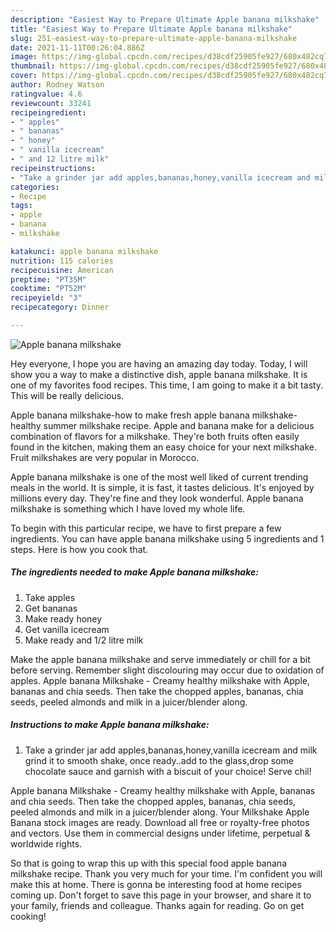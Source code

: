 ```yaml
---
description: "Easiest Way to Prepare Ultimate Apple banana milkshake"
title: "Easiest Way to Prepare Ultimate Apple banana milkshake"
slug: 251-easiest-way-to-prepare-ultimate-apple-banana-milkshake
date: 2021-11-11T00:26:04.886Z
image: https://img-global.cpcdn.com/recipes/d38cdf25905fe927/680x482cq70/apple-banana-milkshake-recipe-main-photo.jpg
thumbnail: https://img-global.cpcdn.com/recipes/d38cdf25905fe927/680x482cq70/apple-banana-milkshake-recipe-main-photo.jpg
cover: https://img-global.cpcdn.com/recipes/d38cdf25905fe927/680x482cq70/apple-banana-milkshake-recipe-main-photo.jpg
author: Rodney Watson
ratingvalue: 4.6
reviewcount: 33241
recipeingredient:
- " apples"
- " bananas"
- " honey"
- " vanilla icecream"
- " and 12 litre milk"
recipeinstructions:
- "Take a grinder jar add apples,bananas,honey,vanilla icecream and milk grind it to smooth shake, once ready..add to the glass,drop some chocolate sauce and garnish with a biscuit of your choice! Serve chil!"
categories:
- Recipe
tags:
- apple
- banana
- milkshake

katakunci: apple banana milkshake 
nutrition: 115 calories
recipecuisine: American
preptime: "PT35M"
cooktime: "PT52M"
recipeyield: "3"
recipecategory: Dinner

---
```



![Apple banana milkshake](https://img-global.cpcdn.com/recipes/d38cdf25905fe927/680x482cq70/apple-banana-milkshake-recipe-main-photo.jpg)

Hey everyone, I hope you are having an amazing day today. Today, I will show you a way to make a distinctive dish, apple banana milkshake. It is one of my favorites food recipes. This time, I am going to make it a bit tasty. This will be really delicious.

Apple banana milkshake-how to make fresh apple banana milkshake-healthy summer milkshake recipe. Apple and banana make for a delicious combination of flavors for a milkshake. They&#39;re both fruits often easily found in the kitchen, making them an easy choice for your next milkshake. Fruit milkshakes are very popular in Morocco.

Apple banana milkshake is one of the most well liked of current trending meals in the world. It is simple, it is fast, it tastes delicious. It's enjoyed by millions every day. They're fine and they look wonderful. Apple banana milkshake is something which I have loved my whole life.


To begin with this particular recipe, we have to first prepare a few ingredients. You can have apple banana milkshake using 5 ingredients and 1 steps. Here is how you cook that.

<!--inarticleads1-->

##### The ingredients needed to make Apple banana milkshake:

1. Take  apples
1. Get  bananas
1. Make ready  honey
1. Get  vanilla icecream
1. Make ready  and 1/2 litre milk


Make the apple banana milkshake and serve immediately or chill for a bit before serving. Remember slight discolouring may occur due to oxidation of apples. Apple banana Milkshake - Creamy healthy milkshake with Apple, bananas and chia seeds. Then take the chopped apples, bananas, chia seeds, peeled almonds and milk in a juicer/blender along. 

<!--inarticleads2-->

##### Instructions to make Apple banana milkshake:

1. Take a grinder jar add apples,bananas,honey,vanilla icecream and milk grind it to smooth shake, once ready..add to the glass,drop some chocolate sauce and garnish with a biscuit of your choice! Serve chil!


Apple banana Milkshake - Creamy healthy milkshake with Apple, bananas and chia seeds. Then take the chopped apples, bananas, chia seeds, peeled almonds and milk in a juicer/blender along. Your Milkshake Apple Banana stock images are ready. Download all free or royalty-free photos and vectors. Use them in commercial designs under lifetime, perpetual &amp; worldwide rights. 

So that is going to wrap this up with this special food apple banana milkshake recipe. Thank you very much for your time. I'm confident you will make this at home. There is gonna be interesting food at home recipes coming up. Don't forget to save this page in your browser, and share it to your family, friends and colleague. Thanks again for reading. Go on get cooking!
